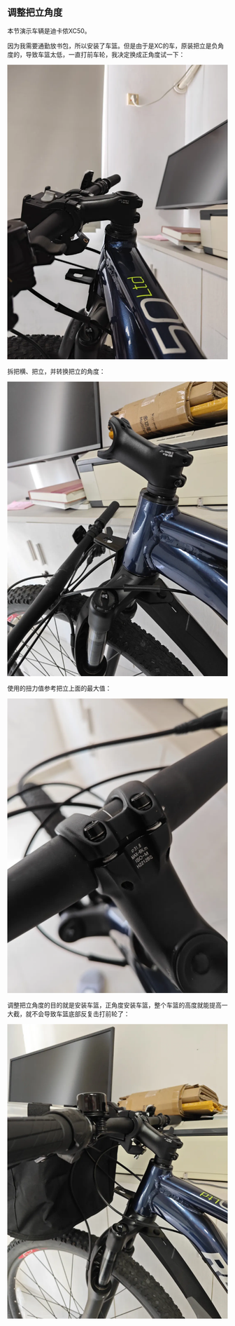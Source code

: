 ## 调整把立角度
本节演示车辆是迪卡侬XC50。

因为我需要通勤放书包，所以安装了车篮。但是由于是XC的车，原装把立是负角度的，导致车篮太低，一直打前车轮，我决定换成正角度试一下：

![负角度](../images/0-维修自行车/19-调整把立角度/负角度.webp)

拆把横、把立，并转换把立的角度：

![正角度](../images/0-维修自行车/19-调整把立角度/正角度.webp)

使用的扭力值参考把立上面的最大值：

![扭力值](../images/0-维修自行车/19-调整把立角度/扭力值.webp)

调整把立角度的目的就是安装车篮，正角度安装车篮，整个车篮的高度就能提高一大截，就不会导致车篮底部反复击打前轮了：

![安装车篮](../images/0-维修自行车/19-调整把立角度/安装车篮.webp)